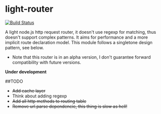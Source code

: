light-router
============
[![Build Status](https://travis-ci.org/herenow/light-router.svg?branch=master)](https://travis-ci.org/herenow/light-router)

A light node.js http request router, it doesn't use regexp for matching, thus doesn't support complex patterns. It aims for performance and a more implicit route declaration model. This module follows a singletone design pattern, see below.

* Note that this router is in an alpha version, I don't guarantee forward compatibility with future versions.


**Under development**

##TODO
- ~~Add cache layer~~
- Think about adding regexp
- ~~Add all http methods to routing table~~
- ~~Remove url.parse dependencie, this thing is slow as hell!~~
